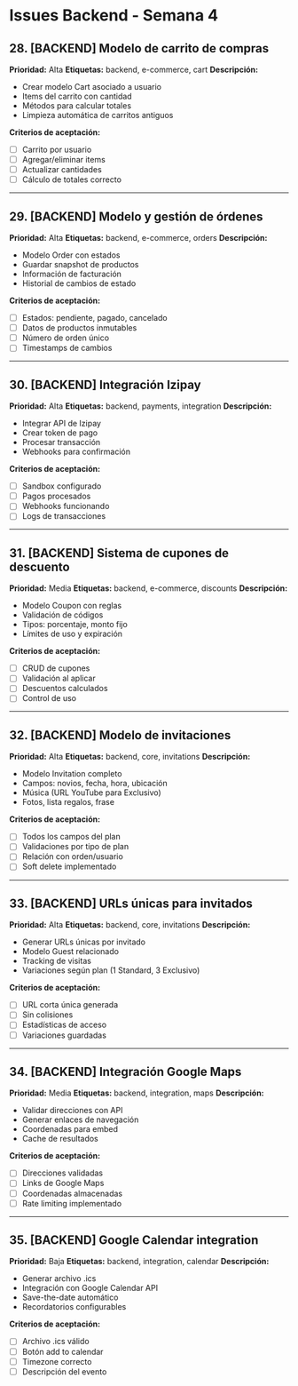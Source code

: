 # Issues Backend - Semana 4

## 28. [BACKEND] Modelo de carrito de compras
**Prioridad:** Alta
**Etiquetas:** backend, e-commerce, cart
**Descripción:**
- Crear modelo Cart asociado a usuario
- Items del carrito con cantidad
- Métodos para calcular totales
- Limpieza automática de carritos antiguos

**Criterios de aceptación:**
- [ ] Carrito por usuario
- [ ] Agregar/eliminar items
- [ ] Actualizar cantidades
- [ ] Cálculo de totales correcto

---

## 29. [BACKEND] Modelo y gestión de órdenes
**Prioridad:** Alta
**Etiquetas:** backend, e-commerce, orders
**Descripción:**
- Modelo Order con estados
- Guardar snapshot de productos
- Información de facturación
- Historial de cambios de estado

**Criterios de aceptación:**
- [ ] Estados: pendiente, pagado, cancelado
- [ ] Datos de productos inmutables
- [ ] Número de orden único
- [ ] Timestamps de cambios

---

## 30. [BACKEND] Integración Izipay
**Prioridad:** Alta
**Etiquetas:** backend, payments, integration
**Descripción:**
- Integrar API de Izipay
- Crear token de pago
- Procesar transacción
- Webhooks para confirmación

**Criterios de aceptación:**
- [ ] Sandbox configurado
- [ ] Pagos procesados
- [ ] Webhooks funcionando
- [ ] Logs de transacciones

---

## 31. [BACKEND] Sistema de cupones de descuento
**Prioridad:** Media
**Etiquetas:** backend, e-commerce, discounts
**Descripción:**
- Modelo Coupon con reglas
- Validación de códigos
- Tipos: porcentaje, monto fijo
- Límites de uso y expiración

**Criterios de aceptación:**
- [ ] CRUD de cupones
- [ ] Validación al aplicar
- [ ] Descuentos calculados
- [ ] Control de uso

---

## 32. [BACKEND] Modelo de invitaciones
**Prioridad:** Alta
**Etiquetas:** backend, core, invitations
**Descripción:**
- Modelo Invitation completo
- Campos: novios, fecha, hora, ubicación
- Música (URL YouTube para Exclusivo)
- Fotos, lista regalos, frase

**Criterios de aceptación:**
- [ ] Todos los campos del plan
- [ ] Validaciones por tipo de plan
- [ ] Relación con orden/usuario
- [ ] Soft delete implementado

---

## 33. [BACKEND] URLs únicas para invitados
**Prioridad:** Alta
**Etiquetas:** backend, core, invitations
**Descripción:**
- Generar URLs únicas por invitado
- Modelo Guest relacionado
- Tracking de visitas
- Variaciones según plan (1 Standard, 3 Exclusivo)

**Criterios de aceptación:**
- [ ] URL corta única generada
- [ ] Sin colisiones
- [ ] Estadísticas de acceso
- [ ] Variaciones guardadas

---

## 34. [BACKEND] Integración Google Maps
**Prioridad:** Media
**Etiquetas:** backend, integration, maps
**Descripción:**
- Validar direcciones con API
- Generar enlaces de navegación
- Coordenadas para embed
- Cache de resultados

**Criterios de aceptación:**
- [ ] Direcciones validadas
- [ ] Links de Google Maps
- [ ] Coordenadas almacenadas
- [ ] Rate limiting implementado

---

## 35. [BACKEND] Google Calendar integration
**Prioridad:** Baja
**Etiquetas:** backend, integration, calendar
**Descripción:**
- Generar archivo .ics
- Integración con Google Calendar API
- Save-the-date automático
- Recordatorios configurables

**Criterios de aceptación:**
- [ ] Archivo .ics válido
- [ ] Botón add to calendar
- [ ] Timezone correcto
- [ ] Descripción del evento